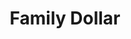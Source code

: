 ---
title: "Family Dollar"
url: /capitol-heights/family-dollar-martin-luther-king-jr-highway/
shop: Kramladen
---